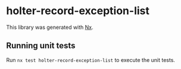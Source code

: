 # holter-record-exception-list

This library was generated with [Nx](https://nx.dev).

## Running unit tests

Run `nx test holter-record-exception-list` to execute the unit tests.
